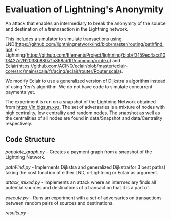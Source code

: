 # Evaluation of Lightning's Anonymity
An attack that enables an intermediary to break the anonymity of the source and destination of a trannsaction in the Lightning network. 

This includes a simulator to simulate transactions using LND(https://github.com/lightningnetwork/lnd/blob/master/routing/pathfind.go), c-Lightning(https://github.com/ElementsProject/lightning/blob/f3159ec4acd1013427c292038b88071b868ab1ff/common/route.c) and Eclair(https://github.com/ACINQ/eclair/blob/master/eclair-core/src/main/scala/fr/acinq/eclair/router/Router.scala). 

We modify Eclair to use a generalized version of Dijkstra's algorithm instead of using Yen's algorithm. We do not have code to simulate concurrent payments yet. 

The experiment is run on a snapshot of the Lightning Network obtained from https://ln.bigsun.xyz. The set of adversaries is a mixture of nodes with high centrality, low centrality and random nodes. The snapshot as well as the centralities of all nodes are found in data/Snapshot and data/Centrality respectively.

## Code Structure
*populate_graph.py* - Creates a payment graph from a snapshot of the Lightning Network.

*pathFind.py* - Implements Dijkstra and generalized Dijkstra(for 3 best paths) taking the cost function of either LND, c-Lightning or Eclair as argument.

*attack_mixed.py* - Implements an attack where an intermediary finds all potential sources and destinations of a transaction that it is a part of.

*execute.py* - Runs an experiment with a set of adversaries on transactions between random pairs of sources and destinations.

*results.py* - 


